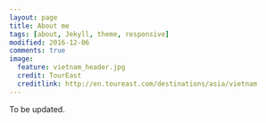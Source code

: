 ```yaml
---
layout: page
title: About me
tags: [about, Jekyll, theme, responsive]
modified: 2016-12-06
comments: true
image:
  feature: vietnam_header.jpg
  credit: TourEast
  creditlink: http://en.toureast.com/destinations/asia/vietnam
---
```

To be updated.

